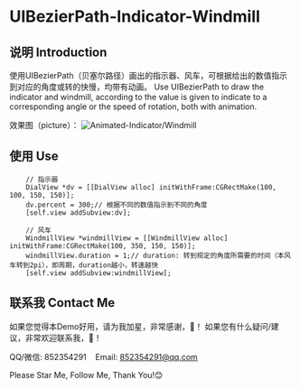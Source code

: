# UIBezierPath-Indicator-Windmill
## 说明 Introduction
使用UIBezierPath（贝塞尔路径）画出的指示器、风车，可根据给出的数值指示到对应的角度或转的快慢，均带有动画。
Use UIBezierPath to draw the indicator and windmill, according to the value is given to indicate to a corresponding angle or the speed of rotation, both with animation.

效果图（picture）：
![](https://github.com/zhongfenglee/UIBezierPath-Indicator-Windmill/blob/master/Screenshot/Animated-Indicator:Windmill.png?raw=true "Animated-Indicator/Windmill")


## 使用 Use
```    
    // 指示器
    DialView *dv = [[DialView alloc] initWithFrame:CGRectMake(100, 100, 150, 150)];
    dv.percent = 300;// 根据不同的数值指示到不同的角度
    [self.view addSubview:dv];
    
    // 风车
    WindmillView *windmillView = [[WindmillView alloc] initWithFrame:CGRectMake(100, 350, 150, 150)];
    windmillView.duration = 1;// duration: 转到规定的角度所需要的时间（本风车转到2pi），即周期，duration越小，转速越快
    [self.view addSubview:windmillView];
```

## 联系我 Contact Me
如果您觉得本Demo好用，请为我加星，非常感谢，🙏！&nbsp;如果您有什么疑问/建议，非常欢迎联系我，🙏！

QQ/微信: 852354291&nbsp;&nbsp;&nbsp;&nbsp;Email: 852354291@qq.com

Please Star Me, Follow Me, Thank You!😊
